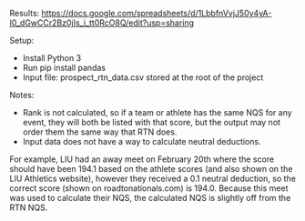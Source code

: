 Results:
https://docs.google.com/spreadsheets/d/1LbbfnVvjJ50y4yA-I0_dGwCCr2Bz0jIs_i_tt0RcO8Q/edit?usp=sharing

Setup:
  - Install Python 3
  - Run pip install pandas
  - Input file: prospect_rtn_data.csv stored at the root of the project

Notes:
  - Rank is not calculated, so if a team or athlete has the same NQS for any event, they will both be listed with that score, but the output may not order them the same way that RTN does.
  - Input data does not have a way to calculate neutral deductions.

  For example, LIU had an away meet on February 20th where the score should have been 194.1 based on the athlete scores (and also shown on the LIU Athletics website), however they received a 0.1 neutral deduction, so the correct score (shown on roadtonationals.com) is 194.0. Because this meet was used to calculate their NQS, the calculated NQS is slightly off from the RTN NQS.
